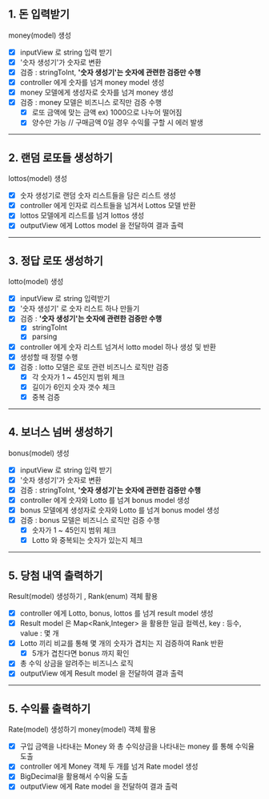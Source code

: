 ## 1. **돈 입력받기**
money(model) 생성
   
- [X] inputView 로 string 입력 받기
- [X] '숫자 생성기'가 숫자로 변환 
- [X] 검증 : stringToInt, **'숫자 생성기'는 숫자에 관련한 검증만 수행**
- [X] controller 에게 숫자를 넘겨 money model 생성
- [X] money 모델에게 생성자로 숫자를 넘겨 money 생성 
- [X] 검증 : money 모델은 비즈니스 로직만 검증 수행
  - [X] 로또 금액에 맞는 금액 ex) 1000으로 나누어 떨어짐
  - [X] 양수만 가능 // 구매금액 0일 경우 수익률 구할 시 에러 발생
***
## 2. **랜덤 로또들 생성하기**
lottos(model) 생성
   
- [X] 숫자 생성기로 랜덤 숫자 리스트들을 담은 리스트 생성
- [X] controller 에게 인자로 리스트들을 넘겨서 Lottos 모델 반환
- [X] lottos 모델에게 리스트를 넘겨 lottos 생성
- [X] outputView 에게 Lottos model 을 전달하여 결과 출력
***
## 3. **정답 로또 생성하기**
lotto(model) 생성
   
- [X] inputView 로 string 입력받기
- [X] '숫자 생성기' 로 숫자 리스트 하나 만들기
- [X] 검증 : **'숫자 생성기'는 숫자에 관련한 검증만 수행**
  - [X] stringToInt
  - [X] parsing
- [X] controller 에게 숫자 리스트 넘겨서 lotto model 하나 생성 및 반환
- [X] 생성할 때 정렬 수행
- [X] 검증 : lotto 모델은 로또 관련 비즈니스 로직만 검증
  - [X] 각 숫자가 1 ~ 45인지 범위 체크
  - [X] 길이가 6인지 숫자 갯수 체크
  - [X] 중복 검증
***
## 4. **보너스 넘버 생성하기**
bonus(model) 생성
   
- [X] inputView 로 string 입력 받기
- [X] '숫자 생성기'가 숫자로 변환
- [X] 검증 : stringToInt, **'숫자 생성기'는 숫자에 관련한 검증만 수행**
- [X] controller 에게 숫자와 Lotto 를 넘겨 bonus model 생성
- [X] bonus 모델에게 생성자로 숫자와 Lotto 를 넘겨 bonus model 생성
- [X] 검증 : bonus 모델은 비즈니스 로직만 검증 수행
  - [X] 숫자가 1 ~ 45인지 범위 체크
  - [X] Lotto 와 중복되는 숫자가 있는지 체크
***
## 5. **당첨 내역 출력하기**
Result(model) 생성하기 ,
Rank(enum) 객체 활용

- [X] controller 에게 Lotto, bonus, lottos 를 넘겨 result model 생성
- [X] Result model 은 Map<Rank,Integer> 을 활용한 일급 컬렉션, key : 등수, value : 몇 개
- [X] Lotto 끼리 비교를 통해 몇 개의 숫자가 겹치는 지 검증하여 Rank 반환
  - [X] 5개가 겹친다면 bonus 까지 확인
- [X] 총 수익 상금을 알려주는 비즈니스 로직
- [X] outputView 에게 Result model 을 전달하여 결과 출력
***
## 5. **수익률 출력하기**
Rate(model) 생성하기
money(model) 객체 활용
  
- [X] 구입 금액을 나타내는 Money 와 총 수익상금을 나타내는 money 를 통해 수익율 도출
- [X] controller 에게 Money 객체 두 개를 넘겨 Rate model 생성
- [X] BigDecimal을 활용해서 수익율 도출
- [X] outputView 에게 Rate model 을 전달하여 결과 출력